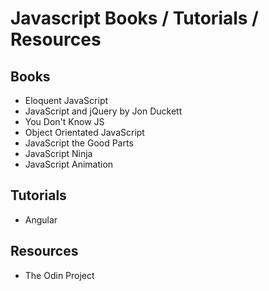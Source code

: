 # Javascript Books / Tutorials / Resources

## Books
- Eloquent JavaScript
- JavaScript and jQuery by Jon Duckett
- You Don't Know JS
- Object Orientated JavaScript
- JavaScript the Good Parts
- JavaScript Ninja
- JavaScript Animation

## Tutorials
- Angular

## Resources
- The Odin Project
